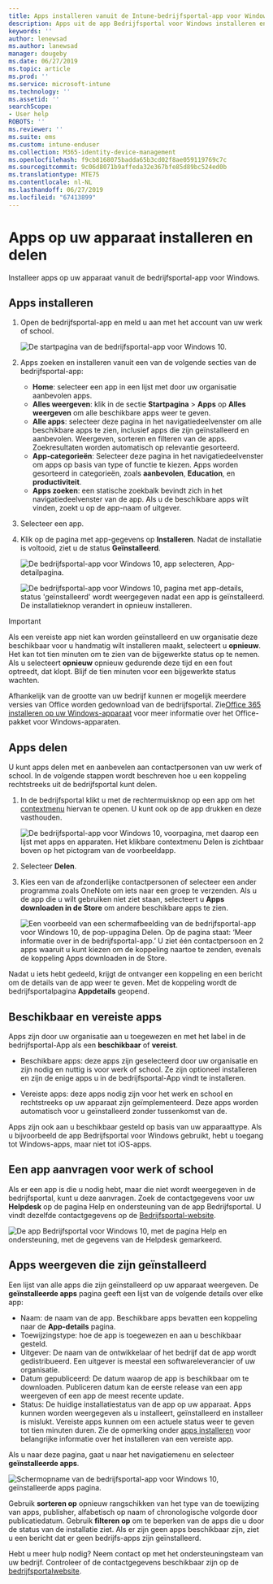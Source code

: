 ```yaml
---
title: Apps installeren vanuit de Intune-bedrijfsportal-app voor Windows
description: Apps uit de app Bedrijfsportal voor Windows installeren en delen
keywords: ''
author: lenewsad
ms.author: lanewsad
manager: dougeby
ms.date: 06/27/2019
ms.topic: article
ms.prod: ''
ms.service: microsoft-intune
ms.technology: ''
ms.assetid: ''
searchScope:
- User help
ROBOTS: ''
ms.reviewer: ''
ms.suite: ems
ms.custom: intune-enduser
ms.collection: M365-identity-device-management
ms.openlocfilehash: f9cb8168075badda65b3cd02f8ae059119769c7c
ms.sourcegitcommit: 9c06d8071b9affeda32e367bfe85d89bc524ed0b
ms.translationtype: MTE75
ms.contentlocale: nl-NL
ms.lasthandoff: 06/27/2019
ms.locfileid: "67413899"
---
```

# <a name="install-and-share-apps-on-your-device"></a>Apps op uw apparaat installeren en delen
Installeer apps op uw apparaat vanuit de bedrijfsportal-app voor Windows.

## <a name="install-apps"></a>Apps installeren

1. Open de bedrijfsportal-app en meld u aan met het account van uw werk of school.  

    ![De startpagina van de bedrijfsportal-app voor Windows 10.](./media/RS1_AppDetailsPage_Installed_03.png)    
2. Apps zoeken en installeren vanuit een van de volgende secties van de bedrijfsportal-app:  

    * **Home**: selecteer een app in een lijst met door uw organisatie aanbevolen apps.  
    * **Alles weergeven**: klik in de sectie **Startpagina** > **Apps** op **Alles weergeven** om alle beschikbare apps weer te geven.  
    * **Alle apps**: selecteer deze pagina in het navigatiedeelvenster om alle beschikbare apps te zien, inclusief apps die zijn geïnstalleerd en aanbevolen. Weergeven, sorteren en filteren van de apps. Zoekresultaten worden automatisch op relevantie gesorteerd.  
    * **App-categorieën**: Selecteer deze pagina in het navigatiedeelvenster om apps op basis van type of functie te kiezen. Apps worden gesorteerd in categorieën, zoals **aanbevolen**, **Education**, en **productiviteit**.  
    * **Apps zoeken**: een statische zoekbalk bevindt zich in het navigatiedeelvenster van de app.  Als u de beschikbare apps wilt vinden, zoekt u op de app-naam of uitgever.  

3. Selecteer een app.   
4. Klik op de pagina met app-gegevens op **Installeren**. Nadat de installatie is voltooid, ziet u de status **Geïnstalleerd**.  

    ![De bedrijfsportal-app voor Windows 10, app selecteren, App-detailpagina.](./media/RS1_AppDetailsPage_Installed_02.png)  
    
    ![De bedrijfsportal-app voor Windows 10, pagina met app-details, status 'geïnstalleerd' wordt weergegeven nadat een app is geïnstalleerd. De installatieknop verandert in opnieuw installeren.](./media/RS1_AppDetailsPage_Installed_01.png)    

> [!IMPORTANT]
> Als een vereiste app niet kan worden geïnstalleerd en uw organisatie deze beschikbaar voor u handmatig wilt installeren maakt, selecteert u **opnieuw**. Het kan tot tien minuten om te zien van de bijgewerkte status op te nemen. Als u selecteert **opnieuw** opnieuw gedurende deze tijd en een fout optreedt, dat klopt. Blijf de tien minuten voor een bijgewerkte status wachten.   

Afhankelijk van de grootte van uw bedrijf kunnen er mogelijk meerdere versies van Office worden gedownload van de bedrijfsportal. Zie[Office 365 installeren op uw Windows-apparaat](./install-office-windows.md) voor meer informatie over het Office-pakket voor Windows-apparaten.

## <a name="share-apps"></a>Apps delen  
U kunt apps delen met en aanbevelen aan contactpersonen van uw werk of school. In de volgende stappen wordt beschreven hoe u een koppeling rechtstreeks uit de bedrijfsportal kunt delen.

1. In de bedrijfsportal klikt u met de rechtermuisknop op een app om het [contextmenu](https://docs.microsoft.com//windows/uwp/design/controls-and-patterns/menus) hiervan te openen. U kunt ook op de app drukken en deze vasthouden.  

    ![De bedrijfsportal-app voor Windows 10, voorpagina, met daarop een lijst met apps en apparaten. Het klikbare contextmenu Delen is zichtbaar boven op het pictogram van de voorbeeldapp. ](./media/1808_ShareContext_CP_Windows.png)  

2. Selecteer **Delen**.
3. Kies een van de afzonderlijke contactpersonen of selecteer een ander programma zoals OneNote om iets naar een groep te verzenden. Als u de app die u wilt gebruiken niet ziet staan, selecteert u **Apps downloaden in de Store** om andere beschikbare apps te zien.  

    ![Een voorbeeld van een schermafbeelding van de bedrijfsportal-app voor Windows 10, de pop-uppagina Delen. Op de pagina staat: ‘Meer informatie over <naam voorbeeldapp> in de bedrijfsportal-app.’ U ziet één contactpersoon en 2 apps waaruit u kunt kiezen om de koppeling naartoe te zenden, evenals de koppeling Apps downloaden in de Store. ](./media/1808_ShareApps_CP_Windows.png) 

Nadat u iets hebt gedeeld, krijgt de ontvanger een koppeling en een bericht om de details van de app weer te geven. Met de koppeling wordt de bedrijfsportalpagina **Appdetails** geopend. 

## <a name="available-and-required-apps"></a>Beschikbaar en vereiste apps
Apps zijn door uw organisatie aan u toegewezen en met het label in de bedrijfsportal-App als een **beschikbaar** of **vereist**. 

* Beschikbare apps: deze apps zijn geselecteerd door uw organisatie en zijn nodig en nuttig is voor werk of school. Ze zijn optioneel installeren en zijn de enige apps u in de bedrijfsportal-App vindt te installeren. 

* Vereiste apps: deze apps nodig zijn voor het werk en school en rechtstreeks op uw apparaat zijn geïmplementeerd. Deze apps worden automatisch voor u geïnstalleerd zonder tussenkomst van de. 

Apps zijn ook aan u beschikbaar gesteld op basis van uw apparaattype. Als u bijvoorbeeld de app Bedrijfsportal voor Windows gebruikt, hebt u toegang tot Windows-apps, maar niet tot iOS-apps.

## <a name="request-an-app-for-work-or-school"></a>Een app aanvragen voor werk of school  
Als er een app is die u nodig hebt, maar die niet wordt weergegeven in de bedrijfsportal, kunt u deze aanvragen. Zoek de contactgegevens voor uw **Helpdesk** op de pagina Help en ondersteuning van de app Bedrijfsportal. U vindt dezelfde contactgegevens op de [Bedrijfsportal-website](https://go.microsoft.com/fwlink/?linkid=2010980).    

  ![De app Bedrijfsportal voor Windows 10, met de pagina Help en ondersteuning, met de gegevens van de Helpdesk gemarkeerd. ](./media/1812_UCP_Help_Support_helpdesk.png)  

## <a name="view-installed-apps"></a>Apps weergeven die zijn geïnstalleerd  
Een lijst van alle apps die zijn geïnstalleerd op uw apparaat weergeven. De **geïnstalleerde apps** pagina geeft een lijst van de volgende details over elke app:

* Naam: de naam van de app. Beschikbare apps bevatten een koppeling naar de **App-details** pagina.
* Toewijzingstype: hoe de app is toegewezen en aan u beschikbaar gesteld. 
* Uitgever: De naam van de ontwikkelaar of het bedrijf dat de app wordt gedistribueerd. Een uitgever is meestal een softwareleverancier of uw organisatie.  
* Datum gepubliceerd: De datum waarop de app is beschikbaar om te downloaden. Publiceren datum kan de eerste release van een app weergeven of een app de meest recente update.
* Status: De huidige installatiestatus van de app op uw apparaat. Apps kunnen worden weergegeven als u installeert, geïnstalleerd en installeer is mislukt. Vereiste apps kunnen om een actuele status weer te geven tot tien minuten duren. Zie de opmerking onder [apps installeren](#install-apps) voor belangrijke informatie over het installeren van een vereiste app. 

Als u naar deze pagina, gaat u naar het navigatiemenu en selecteer **geïnstalleerde apps**. 

  ![Schermopname van de bedrijfsportal-app voor Windows 10, geïnstalleerde apps pagina. ](./media/installed-apps-cp-1906.png)  


Gebruik **sorteren op** opnieuw rangschikken van het type van de toewijzing van apps, publisher, alfabetisch op naam of chronologische volgorde door publicatiedatum. Gebruik **filteren op** om te beperken van de apps die u door de status van de installatie ziet.  Als er zijn geen apps beschikbaar zijn, ziet u een bericht dat er geen bedrijfs-apps zijn geïnstalleerd.  

Hebt u meer hulp nodig? Neem contact op met het ondersteuningsteam van uw bedrijf. Controleer of de contactgegevens beschikbaar zijn op de [bedrijfsportalwebsite](https://go.microsoft.com/fwlink/?linkid=2010980).  
